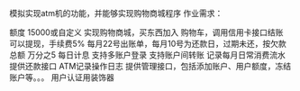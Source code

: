 模拟实现atm机的功能，并能够实现购物商城程序
作业需求：

   额度 15000或自定义
   实现购物商城，买东西加入 购物车，调用信用卡接口结账
   可以提现，手续费5%
   每月22号出账单，每月10号为还款日，过期未还，按欠款总额 万分之5 每日计息
   支持多账户登录
   支持账户间转账
   记录每月日常消费流水
   提供还款接口
   ATM记录操作日志 
   提供管理接口，包括添加账户、用户额度，冻结账户等。。。
   用户认证用装饰器
